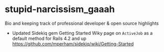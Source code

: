 # stupid-narcissism_gaaah
Bio and keeping track of professional developer &amp; open source highlights 


* Updated Sidekiq gem Getting Started Wiky page on `ActiveJob` as a default method for Rails 4.2 and up https://github.com/mperham/sidekiq/wiki/Getting-Started
